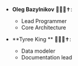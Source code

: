 * **Oleg Bazylnikov** :turtle::man_farmer::latin_cross::
	* Lead Programmer
	* Core Architecture
 
 * **Tyree King ** :turtle::man_farmer::latin_cross::
	* Data modeler
	* Documentation lead
 
